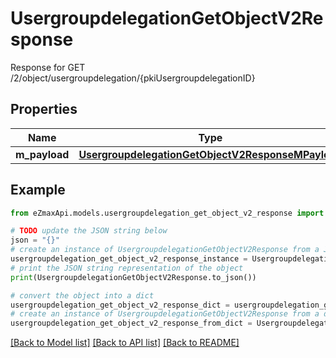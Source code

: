# UsergroupdelegationGetObjectV2Response

Response for GET /2/object/usergroupdelegation/{pkiUsergroupdelegationID}

## Properties

Name | Type | Description | Notes
------------ | ------------- | ------------- | -------------
**m_payload** | [**UsergroupdelegationGetObjectV2ResponseMPayload**](UsergroupdelegationGetObjectV2ResponseMPayload.md) |  | 

## Example

```python
from eZmaxApi.models.usergroupdelegation_get_object_v2_response import UsergroupdelegationGetObjectV2Response

# TODO update the JSON string below
json = "{}"
# create an instance of UsergroupdelegationGetObjectV2Response from a JSON string
usergroupdelegation_get_object_v2_response_instance = UsergroupdelegationGetObjectV2Response.from_json(json)
# print the JSON string representation of the object
print(UsergroupdelegationGetObjectV2Response.to_json())

# convert the object into a dict
usergroupdelegation_get_object_v2_response_dict = usergroupdelegation_get_object_v2_response_instance.to_dict()
# create an instance of UsergroupdelegationGetObjectV2Response from a dict
usergroupdelegation_get_object_v2_response_from_dict = UsergroupdelegationGetObjectV2Response.from_dict(usergroupdelegation_get_object_v2_response_dict)
```
[[Back to Model list]](../README.md#documentation-for-models) [[Back to API list]](../README.md#documentation-for-api-endpoints) [[Back to README]](../README.md)


